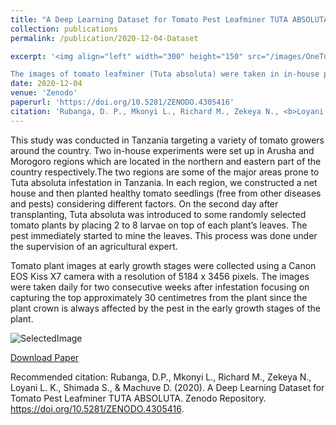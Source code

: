 ```yaml
---
title: "A Deep Learning Dataset for Tomato Pest Leafminer TUTA ABSOLUTA"
collection: publications
permalink: /publication/2020-12-04-Dataset

excerpt: '<img align="left" width="300" height="150" src="/images/OneTuta.jpg">           

The images of tomato leafminer (Tuta absoluta) were taken in in-house plots between August 2018 and May 2019 in Arusha, Tanzania.  Under net-house that were controlled from other others. T.absoluta larvae were inoculated on the commonly grown tomato varieties at the early growth stage (herein, on the second day after transplanting). The images were taken for the first 2 weeks after inoculation. Images captured the canopy of the plants. '
date: 2020-12-04
venue: 'Zenodo'
paperurl: 'https://doi.org/10.5281/ZENODO.4305416'
citation: 'Rubanga, D. P., Mkonyi L., Richard M., Zekeya N., <b>Loyani L.K.</b>, Shimada S., & Machuve D. (2020). A Deep Learning Dataset for Tomato Pest Leafminer TUTA ABSOLUTA. <i> Zenodo</i>.'
---
```


This study was conducted in Tanzania targeting a variety of tomato growers around the country. Two in-house experiments were set up in Arusha and Morogoro regions which are located in the northern and eastern part of the country respectively.The two regions are some of the major areas prone to Tuta absoluta infestation in Tanzania. In each region, we constructed a net house  and then planted healthy tomato seedlings (free from other diseases and pests) considering different factors. On the second day after transplanting, Tuta absoluta was introduced to some randomly selected tomato plants by placing 2 to 8 larvae on top of each plant’s leaves. The pest immediately started to mine the leaves. This process was done under the supervision of an agricultural expert. 

Tomato plant images at early growth stages were collected using a Canon EOS Kiss X7 camera with a resolution of 5184 x 3456 pixels. The images were taken daily for two consecutive weeks after infestation focusing on capturing the top approximately 30 centimetres from the plant since the plant crown is always affected by the pest in the early growth stages of the plant.

![SelectedImage](/images/sampledatawithdate.PNG)

[Download Paper](https://doi.org/10.5281/ZENODO.4305416)

Recommended citation: Rubanga, D.P., Mkonyi L., Richard M., Zekeya N., Loyani L. K., Shimada S., & Machuve D. (2020). A Deep Learning Dataset for Tomato Pest Leafminer TUTA ABSOLUTA. Zenodo Repository. https://doi.org/10.5281/ZENODO.4305416.
